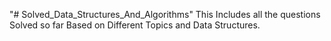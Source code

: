 "# Solved_Data_Structures_And_Algorithms" 
This Includes all the questions Solved so far Based on Different Topics and Data Structures.